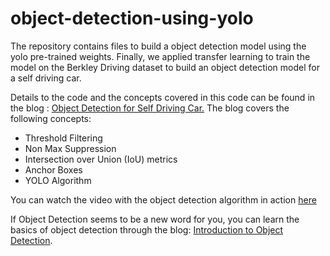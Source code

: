 # object-detection-using-yolo
The repository contains files to build a object detection model using the yolo pre-trained weights. Finally, we applied transfer learning to train the model on the Berkley Driving dataset to build an object detection model for a self driving car. 

Details to the code and the concepts covered in this code can be found in the blog : [Object Detection for Self Driving Car.](https://www.hackerearth.com/blog/machine-learning/object-detection-for-self-driving-cars) 
The blog covers the following concepts: 
- Threshold Filtering
- Non Max Suppression 
- Intersection over Union (IoU) metrics
- Anchor Boxes
- YOLO Algorithm

You can watch the video with the object detection algorithm in action [here](https://vimeo.com/291081165)

If Object Detection seems to be a new word for you, you can learn the basics of object detection through the blog: [Introduction to Object Detection](https://www.hackerearth.com/blog/machine-learning/introduction-to-object-detection/).
